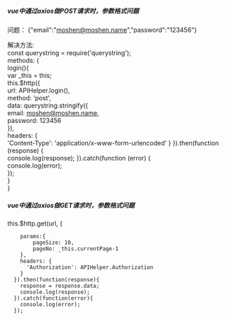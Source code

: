     
##### vue中通过axios做POST请求时，参数格式问题
 
问题： {"email":"moshen@moshen.name","password":"123456"}

解决方法:    
const querystring = require('querystring');    
methods: {    
    login(){    
        var _this = this;    
        this.$http({    
        url: APIHelper.login(),    
        method: 'post',    
        data: querystring.stringify({    
            email: moshen@moshen.name,    
            password: 123456    
        }),    
        headers: {    
            'Content-Type': 'application/x-www-form-urlencoded'
        }
        }).then(function (response) {    
            console.log(response);
        }).catch(function (error) {    
            console.log(error);    
        });    
    }    
}

##### vue中通过axios做GET请求时，参数格式问题

this.$http.get(url, {    

        params:{
            pageSize: 10,
            pageNo: _this.currentPage-1
        },
        headers: {
          'Authorization': APIHelper.Authorization
        }
      }).then(function(response){
        response = response.data;
        console.log(response);
      }).catch(function(error){
        console.log(error);
      });
